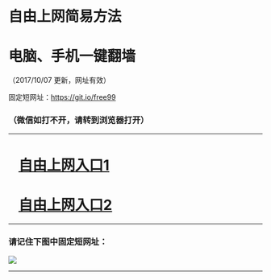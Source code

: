 ﻿# 自由上网简易方法

# 电脑、手机一键翻墙

（2017/10/07 更新，网址有效）

固定短网址：https://git.io/free99

### （微信如打不开，请转到浏览器打开）


***





# &nbsp;&nbsp; <a href="http://ft714326433.fwq-tz-1001.info/fwqtz01.html?t=10070013732 " target="_blank">自由上网入口1</a>
# &nbsp;&nbsp; <a href="http://ft1414624913.fwq-tz-1002.info/fwqtz02.html?t=10070016937 " target="_blank">自由上网入口2</a>
***

### 请记住下图中固定短网址：

<img src="https://s3-us-west-2.amazonaws.com/fwq-1001/yjfq-20170905okok.png" /> 


***

